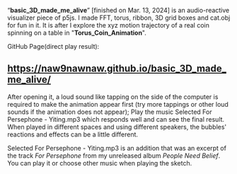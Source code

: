 “**basic_3D_made_me_alive**” [finished on Mar. 13, 2024] is an audio-reactive visualizer piece of p5js. I made FFT, torus, ribbon, 3D grid boxes and cat.obj for fun in it. It is after I explore the xyz motion trajectory of a real coin spinning on a table in "**Torus_Coin_Animation**".

GitHub Page(direct play result):
## https://naw9nawnaw.github.io/basic_3D_made_me_alive/

After opening it, a loud sound like tapping on the side of the computer is required to make the animation appear first (try more tappings or other loud sounds if the animation does not appear); Play the music Selected For Persephone - Yiting.mp3 which responds well and can see the final result. When played in different spaces and using different speakers, the bubbles' reactions and effects can be a little different.

Selected For Persephone - Yiting.mp3 is an addition that was an excerpt of the track _For Persephone_ from my unreleased album _People Need Belief_. You can play it or choose other music when playing the sketch.





